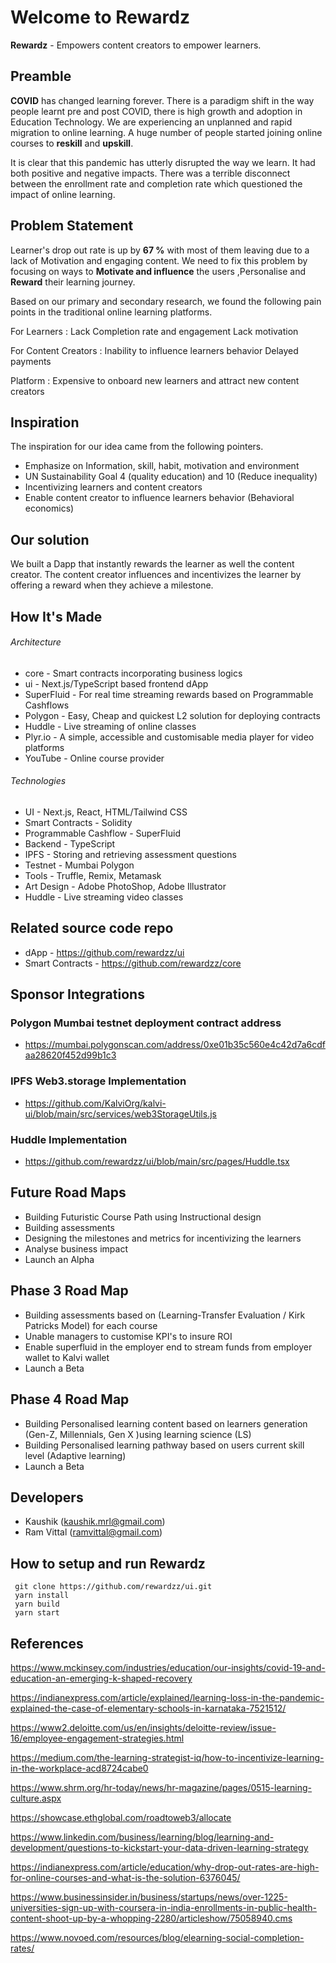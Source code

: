 # Welcome to Rewardz
**Rewardz** - Empowers content creators to empower learners.

## Preamble 

**COVID** has changed learning forever. There is a paradigm shift in the way people learnt pre and post COVID, there is high growth and adoption in Education Technology. We are experiencing an unplanned and rapid migration to online learning. A huge number of people started joining online courses to **reskill** and **upskill**.

It is clear that this pandemic has utterly disrupted the way we learn. It had both positive and negative impacts. There was a terrible disconnect between the enrollment rate and completion rate which questioned the impact of online learning.

## Problem Statement

Learner's drop out rate is up by **67 %** with most of them leaving due to a lack of Motivation and engaging content. We need to fix this problem by focusing on ways to **Motivate and influence** the users ,Personalise and **Reward** their learning journey.

Based on our primary and secondary research, we found the following pain points in the traditional online learning platforms.

For Learners :
Lack Completion rate and engagement
Lack motivation

For Content Creators :
Inability to influence learners behavior
Delayed payments

Platform :
Expensive to onboard new learners and attract new content creators

## Inspiration

The inspiration for our idea came from the following pointers.

* Emphasize on Information, skill, habit, motivation and environment
* UN Sustainability Goal 4 (quality education) and 10 (Reduce inequality)
* Incentivizing learners and content creators
* Enable content creator to influence learners behavior (Behavioral economics)

## Our solution
We built a Dapp that instantly rewards the learner as well the content creator.
The content creator influences and incentivizes the learner by offering a reward
when they achieve a milestone.

## How It's Made

###### Architecture

- core - Smart contracts incorporating business logics
- ui - Next.js/TypeScript based frontend dApp
- SuperFluid - For real time streaming rewards based on Programmable Cashflows
- Polygon - Easy, Cheap and quickest L2 solution for deploying contracts
- Huddle - Live streaming of online classes
- Plyr.io - A simple, accessible and customisable media player for video platforms
- YouTube - Online course provider

###### Technologies

- UI - Next.js, React, HTML/Tailwind CSS
- Smart Contracts - Solidity
- Programmable Cashflow - SuperFluid
- Backend - TypeScript
- IPFS - Storing and retrieving assessment questions
- Testnet - Mumbai Polygon
- Tools - Truffle, Remix, Metamask
- Art Design - Adobe PhotoShop, Adobe Illustrator
- Huddle - Live streaming video classes

## Related source code repo

* dApp - https://github.com/rewardzz/ui
* Smart Contracts - https://github.com/rewardzz/core

## Sponsor Integrations
### Polygon Mumbai testnet deployment contract address
- https://mumbai.polygonscan.com/address/0xe01b35c560e4c42d7a6cdfaa28620f452d99b1c3

### IPFS Web3.storage Implementation
- https://github.com/KalviOrg/kalvi-ui/blob/main/src/services/web3StorageUtils.js

### Huddle Implementation
- https://github.com/rewardzz/ui/blob/main/src/pages/Huddle.tsx

##  Future Road Maps

* Building Futuristic Course Path using Instructional design
* Building assessments
* Designing the milestones and metrics for incentivizing the learners
* Analyse business impact
* Launch an Alpha 

##  Phase 3  Road Map

* Building assessments based on (Learning-Transfer Evaluation / Kirk Patricks Model) for each course
* Unable managers to customise KPI's to insure ROI 
* Enable superfluid in the employer end to stream funds from employer wallet to Kalvi wallet
* Launch a Beta

##  Phase 4 Road Map

* Building Personalised learning content based on learners generation (Gen-Z, Millennials, Gen X )using learning science (LS)
* Building Personalised learning pathway based on users current skill level (Adaptive learning)
* Launch a Beta

## Developers

* Kaushik (kaushik.mrl@gmail.com)
* Ram Vittal (ramvittal@gmail.com)


## How to setup and run Rewardz
```
 git clone https://github.com/rewardzz/ui.git
 yarn install
 yarn build
 yarn start

```

## References

https://www.mckinsey.com/industries/education/our-insights/covid-19-and-education-an-emerging-k-shaped-recovery

https://indianexpress.com/article/explained/learning-loss-in-the-pandemic-explained-the-case-of-elementary-schools-in-karnataka-7521512/

https://www2.deloitte.com/us/en/insights/deloitte-review/issue-16/employee-engagement-strategies.html

https://medium.com/the-learning-strategist-iq/how-to-incentivize-learning-in-the-workplace-acd8724cabe0

https://www.shrm.org/hr-today/news/hr-magazine/pages/0515-learning-culture.aspx

https://showcase.ethglobal.com/roadtoweb3/allocate

https://www.linkedin.com/business/learning/blog/learning-and-development/questions-to-kickstart-your-data-driven-learning-strategy

https://indianexpress.com/article/education/why-drop-out-rates-are-high-for-online-courses-and-what-is-the-solution-6376045/

https://www.businessinsider.in/business/startups/news/over-1225-universities-sign-up-with-coursera-in-india-enrollments-in-public-health-content-shoot-up-by-a-whopping-2280/articleshow/75058940.cms

https://www.novoed.com/resources/blog/elearning-social-completion-rates/
